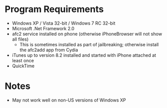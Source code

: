 # Program Requirements #
  * Windows XP / Vista 32-bit / Windows 7 RC 32-bit
  * Microsoft .Net Framework 2.0
  * afc2 service installed on phone (otherwise iPhoneBrowser will not show all files)
    * This is sometimes installed as part of jailbreaking; otherwise install the afc2add app from Cydia
  * iTunes up to version 8.2 installed and started with iPhone attached at least once
  * QuickTime

# Notes #
  * May not work well on non-US versions of Windows XP